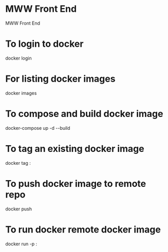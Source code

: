 # MWW Front End

MWW Front End


# To login to docker
docker login

# For listing docker images
docker images

# To compose and build docker image
docker-compose up -d --build

# To tag an existing docker image
docker tag <docker-image>:<tag> <remote repo>

# To push docker image to remote repo
docker push <remote repo>

# To run docker remote docker image
docker run -p <target-port>:<expose-port> <remote repo>
